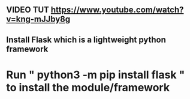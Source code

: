 ## VIDEO TUT https://www.youtube.com/watch?v=kng-mJJby8g

## Install Flask which is a lightweight python framework
# Run " python3 -m pip install flask " to install the module/framework